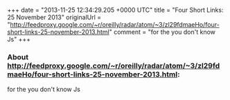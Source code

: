 +++
date = "2013-11-25 12:34:29.205 +0000 UTC"
title = "Four Short Links: 25 November 2013"
originalUrl = "http://feedproxy.google.com/~r/oreilly/radar/atom/~3/zl29fdmaeHo/four-short-links-25-november-2013.html"
comment = "for the you don't know Js"
+++

### About http://feedproxy.google.com/~r/oreilly/radar/atom/~3/zl29fdmaeHo/four-short-links-25-november-2013.html:

for the you don't know Js
